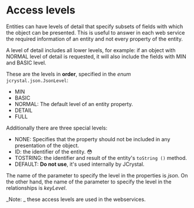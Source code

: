 # Access levels
Entities can have levels of detail that specify subsets of fields with which the object can be presented. This is useful to answer in each web service the required information of an entity and not every property of the entity.

A level of detail includes all lower levels, for example: if an object with NORMAL level of detail is requested, it will also include the fields with MIN and BASIC level.

These are the levels in **order**, specified in the _enum_ `jcrystal.json.JsonLevel`:
- MIN
- BASIC
- NORMAL: The default level of an entity property.
- DETAIL
- FULL

Additionally there are three special levels:
- NONE: Specifies that the property should not be included in any presentation of the object.
- ID: the identifier of the entity. :flushed:
- TOSTRING: the identifier and result of the entity's `toString ()` method.
- DEFAULT: **Do not use**, it's used internally by JCrystal.

The name of the parameter to specify the level in the properties is _json_. On the other hand, the name of the parameter to specify the level in the relationships is _keyLevel_.

_Note: _ these access levels are used in the webservices.